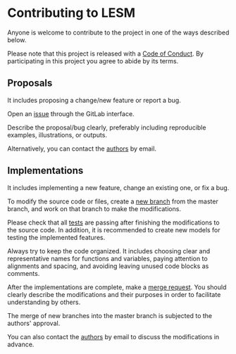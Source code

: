 # Contributing to LESM

Anyone is welcome to contribute to the project in one of the ways described below.

Please note that this project is released with a [Code of Conduct][code_conduct_link].
By participating in this project you agree to abide by its terms.

## Proposals

It includes proposing a change/new feature or report a bug.

Open an [issue][issue_link] through the GitLab interface.

Describe the proposal/bug clearly, preferably including reproducible examples, illustrations, or outputs.

Alternatively, you can contact the [authors][authors_link] by email.

## Implementations

It includes implementing a new feature, change an existing one, or fix a bug.

To modify the source code or files, create a [new branch][new_branch_link] from the master branch, and work on that branch to make the modifications.

Please check that all [tests][tests_link] are passing after finishing the modifications to the source code.
In addition, it is recommended to create new models for testing the implemented features.

Always try to keep the code organized.
It includes choosing clear and representative names for functions and variables,
paying attention to alignments and spacing,
and avoiding leaving unused code blocks as comments.

After the implementations are complete, make a [merge request][merge_request_link].
You should clearly describe the modifications and their purposes in order to facilitate understanding by others.

The merge of new branches into the master branch is subjected to the authors' approval.

You can also contact the [authors][authors_link] by email to discuss the modifications in advance.

[code_conduct_link]:  https://gitlab.com/rafaelrangel/lesm/-/blob/master/CODE_OF_CONDUCT.md
[issue_link]:         https://gitlab.com/rafaelrangel/lesm/-/issues/new
[authors_link]:       https://gitlab.com/rafaelrangel/lesm#authorship
[new_branch_link]:    https://gitlab.com/rafaelrangel/lesm/-/branches/new
[tests_link]:         https://gitlab.com/rafaelrangel/lesm#testing
[merge_request_link]: https://gitlab.com/rafaelrangel/lesm/-/merge_requests/new